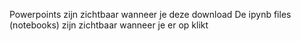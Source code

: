 Powerpoints zijn zichtbaar wanneer je deze download
De ipynb files (notebooks) zijn zichtbaar wanneer je er op klikt
